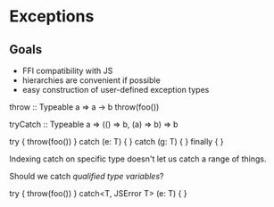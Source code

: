 # Exceptions

## Goals

- FFI compatibility with JS
- hierarchies are convenient if possible
- easy construction of user-defined exception types

throw :: Typeable a => a -> b
throw(foo())

tryCatch :: Typeable a => (() => b, (a) => b) => b

try {
    throw(foo())
}
catch (e: T) {
}
catch (g: T) {
}
finally {
}

Indexing catch on specific type doesn't let us catch a range of things.

Should we catch _qualified type variables_?

try {
    throw(foo())
}
catch<T, JSError T> (e: T) {
}
